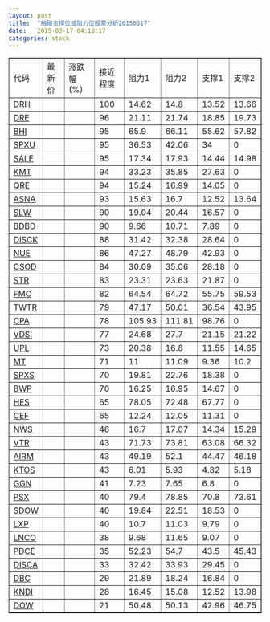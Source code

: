 ```yaml
---
layout: post
title:  "触碰支撑位或阻力位股票分析20150317"
date:   2015-03-17 04:18:17
categories: stock
---
```

<script type="text/javascript">
var stockList = []
stockList.push('gb_drh');
stockList.push('gb_dre');
stockList.push('gb_bhi');
stockList.push('gb_spxu');
stockList.push('gb_sale');
stockList.push('gb_kmt');
stockList.push('gb_qre');
stockList.push('gb_asna');
stockList.push('gb_slw');
stockList.push('gb_bdbd');
stockList.push('gb_disck');
stockList.push('gb_nue');
stockList.push('gb_csod');
stockList.push('gb_str');
stockList.push('gb_fmc');
stockList.push('gb_twtr');
stockList.push('gb_cpa');
stockList.push('gb_vdsi');
stockList.push('gb_upl');
stockList.push('gb_mt');
stockList.push('gb_spxs');
stockList.push('gb_bwp');
stockList.push('gb_hes');
stockList.push('gb_cef');
stockList.push('gb_nws');
stockList.push('gb_vtr');
stockList.push('gb_airm');
stockList.push('gb_ktos');
stockList.push('gb_ggn');
stockList.push('gb_psx');
stockList.push('gb_sdow');
stockList.push('gb_lxp');
stockList.push('gb_lnco');
stockList.push('gb_pdce');
stockList.push('gb_disca');
stockList.push('gb_dbc');
stockList.push('gb_kndi');
stockList.push('gb_dow');
</script>
<table border="1">
 <tr>
 <td>代码</td>
 <td>最新价</td>
 <td>涨跌幅(%)</td>
 <td>接近程度</td>
 <td>阻力1</td>
 <td>阻力2</td>
 <td>支撑1</td>
 <td>支撑2</td>
</tr>
  <tr id="drh" class="red">
  <td><a href="http://stock.finance.sina.com.cn/usstock/quotes/DRH.html" target="_blank">DRH</a></td><td></td><td></td><td>100</td><td>14.62</td><td>14.8</td><td>13.52</td><td>13.66</td></tr>
  <tr id="dre" class="red">
  <td><a href="http://stock.finance.sina.com.cn/usstock/quotes/DRE.html" target="_blank">DRE</a></td><td></td><td></td><td>96</td><td>21.11</td><td>21.74</td><td>18.85</td><td>19.73</td></tr>
  <tr id="bhi" class="green">
  <td><a href="http://stock.finance.sina.com.cn/usstock/quotes/BHI.html" target="_blank">BHI</a></td><td></td><td></td><td>95</td><td>65.9</td><td>66.11</td><td>55.62</td><td>57.82</td></tr>
  <tr id="spxu" class="red">
  <td><a href="http://stock.finance.sina.com.cn/usstock/quotes/SPXU.html" target="_blank">SPXU</a></td><td></td><td></td><td>95</td><td>36.53</td><td>42.06</td><td>34</td><td>0</td></tr>
  <tr id="sale" class="red">
  <td><a href="http://stock.finance.sina.com.cn/usstock/quotes/SALE.html" target="_blank">SALE</a></td><td></td><td></td><td>95</td><td>17.34</td><td>17.93</td><td>14.44</td><td>14.98</td></tr>
  <tr id="kmt" class="red">
  <td><a href="http://stock.finance.sina.com.cn/usstock/quotes/KMT.html" target="_blank">KMT</a></td><td></td><td></td><td>94</td><td>33.23</td><td>35.85</td><td>27.63</td><td>0</td></tr>
  <tr id="qre" class="red">
  <td><a href="http://stock.finance.sina.com.cn/usstock/quotes/QRE.html" target="_blank">QRE</a></td><td></td><td></td><td>94</td><td>15.24</td><td>16.99</td><td>14.05</td><td>0</td></tr>
  <tr id="asna" class="green">
  <td><a href="http://stock.finance.sina.com.cn/usstock/quotes/ASNA.html" target="_blank">ASNA</a></td><td></td><td></td><td>93</td><td>15.63</td><td>16.7</td><td>12.52</td><td>13.64</td></tr>
  <tr id="slw" class="red">
  <td><a href="http://stock.finance.sina.com.cn/usstock/quotes/SLW.html" target="_blank">SLW</a></td><td></td><td></td><td>90</td><td>19.04</td><td>20.44</td><td>16.57</td><td>0</td></tr>
  <tr id="bdbd" class="red">
  <td><a href="http://stock.finance.sina.com.cn/usstock/quotes/BDBD.html" target="_blank">BDBD</a></td><td></td><td></td><td>90</td><td>9.66</td><td>10.71</td><td>7.89</td><td>0</td></tr>
  <tr id="disck" class="red">
  <td><a href="http://stock.finance.sina.com.cn/usstock/quotes/DISCK.html" target="_blank">DISCK</a></td><td></td><td></td><td>88</td><td>31.42</td><td>32.38</td><td>28.64</td><td>0</td></tr>
  <tr id="nue" class="green">
  <td><a href="http://stock.finance.sina.com.cn/usstock/quotes/NUE.html" target="_blank">NUE</a></td><td></td><td></td><td>86</td><td>47.27</td><td>48.79</td><td>42.93</td><td>0</td></tr>
  <tr id="csod" class="red">
  <td><a href="http://stock.finance.sina.com.cn/usstock/quotes/CSOD.html" target="_blank">CSOD</a></td><td></td><td></td><td>84</td><td>30.09</td><td>35.06</td><td>28.18</td><td>0</td></tr>
  <tr id="str" class="red">
  <td><a href="http://stock.finance.sina.com.cn/usstock/quotes/STR.html" target="_blank">STR</a></td><td></td><td></td><td>83</td><td>23.31</td><td>23.63</td><td>21.87</td><td>0</td></tr>
  <tr id="fmc" class="green">
  <td><a href="http://stock.finance.sina.com.cn/usstock/quotes/FMC.html" target="_blank">FMC</a></td><td></td><td></td><td>82</td><td>64.54</td><td>64.72</td><td>55.75</td><td>59.53</td></tr>
  <tr id="twtr" class="red">
  <td><a href="http://stock.finance.sina.com.cn/usstock/quotes/TWTR.html" target="_blank">TWTR</a></td><td></td><td></td><td>79</td><td>47.17</td><td>50.01</td><td>36.54</td><td>43.95</td></tr>
  <tr id="cpa" class="red">
  <td><a href="http://stock.finance.sina.com.cn/usstock/quotes/CPA.html" target="_blank">CPA</a></td><td></td><td></td><td>78</td><td>105.93</td><td>111.81</td><td>98.76</td><td>0</td></tr>
  <tr id="vdsi" class="green">
  <td><a href="http://stock.finance.sina.com.cn/usstock/quotes/VDSI.html" target="_blank">VDSI</a></td><td></td><td></td><td>77</td><td>24.68</td><td>27.7</td><td>21.15</td><td>21.22</td></tr>
  <tr id="upl" class="green">
  <td><a href="http://stock.finance.sina.com.cn/usstock/quotes/UPL.html" target="_blank">UPL</a></td><td></td><td></td><td>73</td><td>20.38</td><td>16.8</td><td>11.55</td><td>14.65</td></tr>
  <tr id="mt" class="green">
  <td><a href="http://stock.finance.sina.com.cn/usstock/quotes/MT.html" target="_blank">MT</a></td><td></td><td></td><td>71</td><td>11</td><td>11.09</td><td>9.36</td><td>10.2</td></tr>
  <tr id="spxs" class="red">
  <td><a href="http://stock.finance.sina.com.cn/usstock/quotes/SPXS.html" target="_blank">SPXS</a></td><td></td><td></td><td>70</td><td>19.81</td><td>22.76</td><td>18.38</td><td>0</td></tr>
  <tr id="bwp" class="red">
  <td><a href="http://stock.finance.sina.com.cn/usstock/quotes/BWP.html" target="_blank">BWP</a></td><td></td><td></td><td>70</td><td>16.25</td><td>16.95</td><td>14.67</td><td>0</td></tr>
  <tr id="hes" class="green">
  <td><a href="http://stock.finance.sina.com.cn/usstock/quotes/HES.html" target="_blank">HES</a></td><td></td><td></td><td>65</td><td>78.05</td><td>72.48</td><td>67.77</td><td>0</td></tr>
  <tr id="cef" class="green">
  <td><a href="http://stock.finance.sina.com.cn/usstock/quotes/CEF.html" target="_blank">CEF</a></td><td></td><td></td><td>65</td><td>12.24</td><td>12.05</td><td>11.31</td><td>0</td></tr>
  <tr id="nws" class="red">
  <td><a href="http://stock.finance.sina.com.cn/usstock/quotes/NWS.html" target="_blank">NWS</a></td><td></td><td></td><td>46</td><td>16.7</td><td>17.07</td><td>14.34</td><td>15.29</td></tr>
  <tr id="vtr" class="red">
  <td><a href="http://stock.finance.sina.com.cn/usstock/quotes/VTR.html" target="_blank">VTR</a></td><td></td><td></td><td>43</td><td>71.73</td><td>73.81</td><td>63.08</td><td>66.32</td></tr>
  <tr id="airm" class="red">
  <td><a href="http://stock.finance.sina.com.cn/usstock/quotes/AIRM.html" target="_blank">AIRM</a></td><td></td><td></td><td>43</td><td>49.19</td><td>52.1</td><td>44.47</td><td>46.18</td></tr>
  <tr id="ktos" class="green">
  <td><a href="http://stock.finance.sina.com.cn/usstock/quotes/KTOS.html" target="_blank">KTOS</a></td><td></td><td></td><td>43</td><td>6.01</td><td>5.93</td><td>4.82</td><td>5.18</td></tr>
  <tr id="ggn" class="green">
  <td><a href="http://stock.finance.sina.com.cn/usstock/quotes/GGN.html" target="_blank">GGN</a></td><td></td><td></td><td>41</td><td>7.23</td><td>7.65</td><td>6.8</td><td>0</td></tr>
  <tr id="psx" class="green">
  <td><a href="http://stock.finance.sina.com.cn/usstock/quotes/PSX.html" target="_blank">PSX</a></td><td></td><td></td><td>40</td><td>79.4</td><td>78.85</td><td>70.8</td><td>73.61</td></tr>
  <tr id="sdow" class="red">
  <td><a href="http://stock.finance.sina.com.cn/usstock/quotes/SDOW.html" target="_blank">SDOW</a></td><td></td><td></td><td>40</td><td>19.84</td><td>22.51</td><td>18.53</td><td>0</td></tr>
  <tr id="lxp" class="green">
  <td><a href="http://stock.finance.sina.com.cn/usstock/quotes/LXP.html" target="_blank">LXP</a></td><td></td><td></td><td>40</td><td>10.7</td><td>11.03</td><td>9.79</td><td>0</td></tr>
  <tr id="lnco" class="red">
  <td><a href="http://stock.finance.sina.com.cn/usstock/quotes/LNCO.html" target="_blank">LNCO</a></td><td></td><td></td><td>38</td><td>9.68</td><td>11.65</td><td>9.07</td><td>0</td></tr>
  <tr id="pdce" class="red">
  <td><a href="http://stock.finance.sina.com.cn/usstock/quotes/PDCE.html" target="_blank">PDCE</a></td><td></td><td></td><td>35</td><td>52.23</td><td>54.7</td><td>43.5</td><td>45.43</td></tr>
  <tr id="disca" class="green">
  <td><a href="http://stock.finance.sina.com.cn/usstock/quotes/DISCA.html" target="_blank">DISCA</a></td><td></td><td></td><td>33</td><td>32.42</td><td>33.93</td><td>29.45</td><td>0</td></tr>
  <tr id="dbc" class="green">
  <td><a href="http://stock.finance.sina.com.cn/usstock/quotes/DBC.html" target="_blank">DBC</a></td><td></td><td></td><td>29</td><td>21.89</td><td>18.24</td><td>16.84</td><td>0</td></tr>
  <tr id="kndi" class="green">
  <td><a href="http://stock.finance.sina.com.cn/usstock/quotes/KNDI.html" target="_blank">KNDI</a></td><td></td><td></td><td>28</td><td>16.45</td><td>15.08</td><td>12.52</td><td>13.98</td></tr>
  <tr id="dow" class="green">
  <td><a href="http://stock.finance.sina.com.cn/usstock/quotes/DOW.html" target="_blank">DOW</a></td><td></td><td></td><td>21</td><td>50.48</td><td>50.13</td><td>42.96</td><td>46.75</td></tr>
</table>

